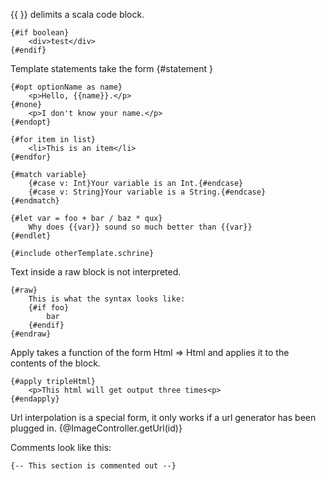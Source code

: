 {{ }} delimits a scala code block.

```
{#if boolean}
    <div>test</div>
{#endif}
```

Template statements take the form {#statement <optionally parameters>}

```
{#opt optionName as name}
    <p>Hello, {{name}}.</p>
{#none}
    <p>I don't know your name.</p>
{#endopt}
```

```
{#for item in list}
    <li>This is an item</li>
{#endfor}
```

```
{#match variable}
    {#case v: Int}Your variable is an Int.{#endcase}
    {#case v: String}Your variable is a String.{#endcase}
{#endmatch}
```

```
{#let var = foo + bar / baz * qux}
    Why does {{var}} sound so much better than {{var}}
{#endlet}
```

```
{#include otherTemplate.schrine}
```

Text inside a raw block is not interpreted.

```
{#raw}
    This is what the syntax looks like:
    {#if foo}
        bar
    {#endif}
{#endraw}
```

Apply takes a function of the form Html => Html and applies it to the contents of the block.

```
{#apply tripleHtml}
    <p>This html will get output three times<p>
{#endapply}
```

Url interpolation is a special form, it only works if a url generator has been plugged in.
{@ImageController.getUrl(id)}

Comments look like this:
```
{-- This section is commented out --}
```
